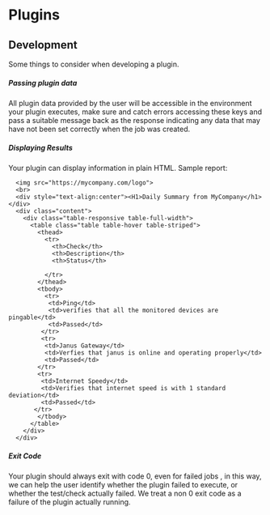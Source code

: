 # Plugins


## Development

Some things to consider when developing a plugin.


##### Passing plugin data

All plugin data provided by the user will be accessible in the environment
your plugin executes, make sure and catch errors accessing these keys
and pass a suitable message back as the response indicating any data that
may have not been set correctly when the job was created.


##### Displaying Results

Your plugin can display information in plain HTML. Sample report:

```
  <img src="https://mycompany.com/logo">
  <br>
  <div style="text-align:center"><H1>Daily Summary from MyCompany</h1></div>
  <div class="content">
    <div class="table-responsive table-full-width">
      <table class="table table-hover table-striped">
        <thead>
          <tr>
            <th>Check</th>
            <th>Description</th>
            <th>Status</th>

          </tr>
        </thead>
        <tbody>
          <tr>
           <td>Ping</td>
           <td>verifies that all the monitored devices are pingable</td>
           <td>Passed</td>
         </tr>
         <tr>
          <td>Janus Gateway</td>
          <td>Verfies that janus is online and operating properly</td>
          <td>Passed</td>
        </tr>
        <tr>
         <td>Internet Speedy</td>
         <td>Verifies that internet speed is with 1 standard deviation</td>
         <td>Passed</td>
       </tr>
        </tbody>
      </table>
    </div>
  </div>

```
##### Exit Code

Your plugin should always exit with code 0, even for failed jobs
, in this way, we can help the user identify whether the plugin failed
to execute, or whether the test/check actually failed.  We treat a
non 0 exit code as a failure of the plugin actually running.






